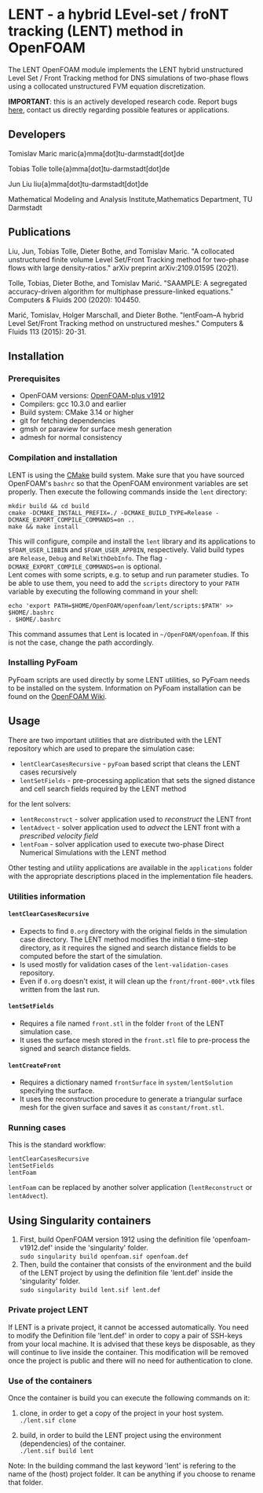 # LENT - a hybrid LEvel-set / froNT tracking (LENT) method in OpenFOAM 

The LENT OpenFOAM module implements the LENT hybrid unstructured Level Set / Front Tracking method for DNS simulations of two-phase flows using a collocated unstructured FVM equation discretization.

**IMPORTANT**: this is an actively developed research code. Report bugs [here](mailto:contact-project+leia-methods-lent-32701353-issue-@incoming.gitlab.com), contact us directly regarding  possible features or applications. 

## Developers 

Tomislav Maric maric{a}mma[dot]tu-darmstadt[dot]de

Tobias Tolle tolle{a}mma[dot]tu-darmstadt[dot]de

Jun Liu liu{a}mma[dot]tu-darmstadt[dot]de

Mathematical Modeling and Analysis Institute,Mathematics Department, TU Darmstadt

## Publications

Liu, Jun, Tobias Tolle, Dieter Bothe, and Tomislav Maric. "A collocated unstructured finite volume Level Set/Front Tracking method for two-phase flows with large density-ratios." arXiv preprint arXiv:2109.01595 (2021). []()

Tolle, Tobias, Dieter Bothe, and Tomislav Marić. "SAAMPLE: A segregated accuracy-driven algorithm for multiphase pressure-linked equations." Computers & Fluids 200 (2020): 104450. []()

Marić, Tomislav, Holger Marschall, and Dieter Bothe. "lentFoam–A hybrid Level Set/Front Tracking method on unstructured meshes." Computers & Fluids 113 (2015): 20-31. []()

## Installation 

### Prerequisites

* OpenFOAM versions: [OpenFOAM-plus v1912](https://www.openfoam.com/download/release-history)
* Compilers: gcc 10.3.0 and earlier
* Build system: CMake 3.14 or higher
* git for fetching dependencies
* gmsh or paraview for surface mesh generation
* admesh for normal consistency 

### Compilation and installation

LENT is using the [CMake](https://cmake.org) build system.
Make sure that you have sourced OpenFOAM's `bashrc` so that the OpenFOAM environment variables are set properly.
Then execute the following commands inside the `lent` directory:
    
    mkdir build && cd build
    cmake -DCMAKE_INSTALL_PREFIX=./ -DCMAKE_BUILD_TYPE=Release -DCMAKE_EXPORT_COMPILE_COMMANDS=on ..
    make && make install

This will configure, compile and install the `lent` library
and its applications to `$FOAM_USER_LIBBIN` and `$FOAM_USER_APPBIN`, respectively.
Valid build types are `Release`, `Debug` and `RelWithDebInfo`. The flag
`-DCMAKE_EXPORT_COMPILE_COMMANDS=on` is optional.  
Lent comes with some scripts, e.g. to setup and run parameter studies. To be able to use them, you need to add the
`scripts` directory to your `PATH` variable by executing the following command in your shell:

    echo 'export PATH=$HOME/OpenFOAM/openfoam/lent/scripts:$PATH' >> $HOME/.bashrc
    . $HOME/.bashrc

This command assumes that Lent is located in `~/OpenFOAM/openfoam`. If this is not the case, change the path accordingly.

### Installing PyFoam 

PyFoam scripts are used directly by some LENT utilities, so PyFoam needs to be installed on the system. Information on PyFoam installation can be found on the [OpenFOAM Wiki](http://openfoamwiki.net/index.php/Contrib/PyFoam). 

## Usage

There are two important utilities that are distributed with the LENT repository which are used to prepare the simulation case:  

* `lentClearCasesRecursive` - `pyFoam` based script that cleans the LENT cases recursively
* `lentSetFields` - pre-processing application that sets the signed distance and cell search fields required by the LENT method

for the lent solvers:

* `lentReconstruct` - solver application used to *reconstruct* the LENT front 
* `lentAdvect` - solver application used to *advect* the LENT front with a *prescribed velocity field*
* `lentFoam` - solver application used to execute two-phase Direct Numerical Simulations with the LENT method

Other testing and utility applications are available in the `applications` folder with the appropriate descriptions placed in the implementation file headers. 

### Utilities information 

#### `lentClearCasesRecursive` 

* Expects to find `0.org` directory with the original fields in the simulation case directory. The LENT method modifies the initial `0` time-step directory, as it requires the signed and search distance fields to be computed before the start of the simulation. 
* Is used mostly for validation cases of the `lent-validation-cases` repository. 
* Even if `0.org` doesn't exist, it will clean up the `front/front-000*.vtk` files written from the last run. 

#### `lentSetFields` 

* Requires a file named `front.stl` in the folder `front` of the LENT simulation case. 
* It uses the surface mesh stored in the `front.stl` file to pre-process the signed and search distance fields. 

#### `lentCreateFront`

* Requires a dictionary named `frontSurface` in `system/lentSolution` specifying the surface.
* It uses the reconstruction procedure to generate a triangular surface mesh for the given surface
    and saves it as `constant/front.stl`.


### Running cases

This is the standard workflow: 

    lentClearCasesRecursive
    lentSetFields
    lentFoam 

`lentFoam` can be replaced by another solver application (`lentReconstruct` or `lentAdvect`).

## Using Singularity containers
1. First, build OpenFOAM version 1912 using the definition file 'openfoam-v1912.def' inside the 'singularity' folder.\
    `sudo singularity build openfoam.sif openfoam.def`
2. Then, build the container that consists of the environment and the build of the LENT project by using the definition file 'lent.def' inside the 'singularity' folder.\
    `sudo singularity build lent.sif lent.def`

### Private project LENT
If LENT is a private project, it cannot be accessed automatically. You need to modify the Definition file 'lent.def' in order to copy a pair of SSH-keys from your local
machine. It is advised that these keys be disposable, as they will continue to live inside the container. This modification will be removed once the project is public
and there will no need for authentication to clone.

### Use of the containers
Once the container is build you can execute the following commands on it:
1. clone, in order to get a copy of the project in your host system.\
    `./lent.sif clone`

2. build, in order to build the LENT project using the environment (dependencies) of the container.\
   `./lent.sif build lent`

Note: In the building command the last keyword 'lent' is refering to the name of the (host) project folder. It can be anything if you choose to rename that folder.
